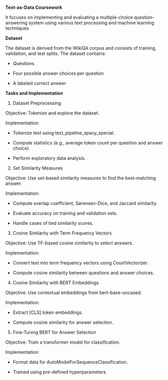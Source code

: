 **Text-as-Data Coursework**

It focuses on implementing and evaluating a multiple-choice question-answering system using various text processing and machine learning techniques.

**Dataset**

The dataset is derived from the WikiQA corpus and consists of training, validation, and test splits. The dataset contains:

* Questions

* Four possible answer choices per question

* A labeled correct answer

**Tasks and Implementation**

1. Dataset Preprocessing

Objective: Tokenize and explore the dataset.

Implementation:

* Tokenize text using text_pipeline_spacy_special.

* Compute statistics (e.g., average token count per question and answer choice).

* Perform exploratory data analysis.


2. Set Similarity Measures

Objective: Use set-based similarity measures to find the best-matching answer.

Implementation:

* Compute overlap coefficient, Sørensen-Dice, and Jaccard similarity.

* Evaluate accuracy on training and validation sets.

* Handle cases of tied similarity scores.


3. Cosine Similarity with Term Frequency Vectors

Objective: Use TF-based cosine similarity to select answers.

Implementation:

* Convert text into term frequency vectors using CountVectorizer.

* Compute cosine similarity between questions and answer choices.

4. Cosine Similarity with BERT Embeddings

Objective: Use contextual embeddings from bert-base-uncased.

Implementation:

* Extract [CLS] token embeddings.

* Compute cosine similarity for answer selection.

5. Fine-Tuning BERT for Answer Selection

Objective: Train a transformer model for classification.

Implementation:

* Format data for AutoModelForSequenceClassification.

* Trained using pre-defined hyperparameters.

